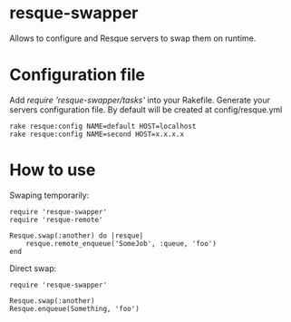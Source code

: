 # resque-swapper

Allows to configure and Resque servers to swap them on runtime.

# Configuration file

Add *require 'resque-swapper/tasks'* into your Rakefile.
Generate your servers configuration file. By default will be created at config/resque.yml

	rake resque:config NAME=default HOST=localhost
	rake resque:config NAME=second HOST=x.x.x.x
	
# How to use

Swaping temporarily:

	require 'resque-swapper'
	require 'resque-remote'
	
	Resque.swap(:another) do |resque|
		resque.remote_enqueue('SomeJob', :queue, 'foo')
	end
	
Direct swap:

	require 'resque-swapper'

	Resque.swap(:another)
	Resque.enqueue(Something, 'foo')